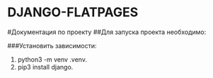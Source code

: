 # DJANGO-FLATPAGES

#Документация по проекту
##Для запуска проекта необходимо:

###Установить зависимости:

1) python3 -m venv .venv. 
2) pip3 install django. 


